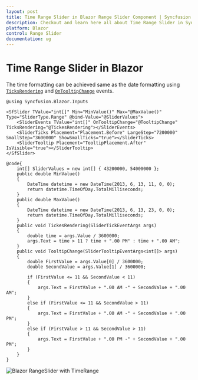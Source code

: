 ```yaml
---
layout: post
title: Time Range Slider in Blazor Range Slider Component | Syncfusion
description: Checkout and learn here all about Time Range Slider in Syncfusion Blazor Range Slider component and more.
platform: Blazor
control: Range Slider
documentation: ug
---
```


# Time Range Slider in Blazor

The time formatting can be achieved same as the date formatting using [`TicksRendering`](https://help.syncfusion.com/cr/blazor/Syncfusion.Blazor.Inputs.SliderEvents-1.html#Syncfusion_Blazor_Inputs_SliderEvents_1_TicksRendering) and [`OnTooltipChange`](https://help.syncfusion.com/cr/blazor/Syncfusion.Blazor.Inputs.SliderEvents-1.html#Syncfusion_Blazor_Inputs_SliderEvents_1_OnTooltipChange) events.

```cshtml
@using Syncfusion.Blazor.Inputs

<SfSlider TValue="int[]" Min="MinValue()" Max="@MaxValue()" Type="SliderType.Range" @bind-Value="@SliderValues">
    <SliderEvents TValue="int[]" OnTooltipChange="@TooltipChange" TicksRendering="@TickesRendering"></SliderEvents>
    <SliderTicks Placement="Placement.Before" LargeStep="7200000" SmallStep="3600000" ShowSmallTicks="true"></SliderTicks>
    <SliderTooltip Placement="TooltipPlacement.After" IsVisible="true"></SliderTooltip>
</SfSlider>

@code{
    int[] SliderValues = new int[] { 43200000, 54000000 };
    public double MinValue()
    {
        DateTime datetime = new DateTime(2013, 6, 13, 11, 0, 0);
        return datetime.TimeOfDay.TotalMilliseconds;
    }
    public double MaxValue()
    {
        DateTime datetime = new DateTime(2013, 6, 13, 23, 0, 0);
        return datetime.TimeOfDay.TotalMilliseconds;
    }
    public void TickesRendering(SliderTickEventArgs args)
    {
        double time = args.Value / 3600000;
        args.Text = time > 11 ? time + ".00 PM" : time + ".00 AM";
    }
    public void TooltipChange(SliderTooltipEventArgs<int[]> args)
    {
        double FirstValue = args.Value[0] / 3600000;
        double SecondValue = args.Value[1] / 3600000;

        if (FirstValue <= 11 && SecondValue < 11)
        {
            args.Text = FirstValue + ".00 AM -" + SecondValue + ".00 AM";
        }
        else if (FirstValue <= 11 && SecondValue > 11)
        {
            args.Text = FirstValue + ".00 AM -" + SecondValue + ".00 PM";
        }
        else if (FirstValue > 11 && SecondValue > 11)
        {
            args.Text = FirstValue + ".00 PM -" + SecondValue + ".00 PM";
        }
    }
}
```

![Blazor RangeSlider with TimeRange](../images/blazor-rangeslider-with-timerange.gif)
